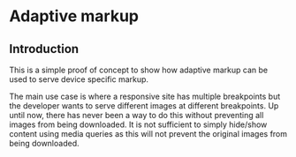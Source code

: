 Adaptive markup
======================

Introduction
----

This is a simple proof of concept to show how adaptive markup can be used to serve device specific markup.

The main use case is where a responsive site has multiple breakpoints but the developer wants to serve different images at different breakpoints. Up until now, there has never been a way to do this without preventing all images from being downloaded. It is not sufficient to simply hide/show content using media queries as this will not prevent the original images from being downloaded.
